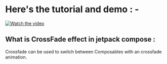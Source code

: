 # Here's the tutorial and demo : - 

[![Watch the video](screenshot.jpg)](https://www.youtube.com/watch?v=_tXqBkEagPM)

## What is CrossFade effect in jetpack compose :

Crossfade can be used to switch between Composables with an crossfade animation.


